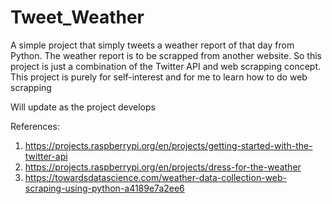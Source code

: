 # Tweet_Weather

A simple project that simply tweets a weather report of that day from Python. The weather report is to be scrapped from another website. So this project is just a combination of the Twitter API and web scrapping concept. This project is purely for self-interest and for me to learn how to do web scrapping

Will update as the project develops


References:

1. https://projects.raspberrypi.org/en/projects/getting-started-with-the-twitter-api
2. https://projects.raspberrypi.org/en/projects/dress-for-the-weather
3. https://towardsdatascience.com/weather-data-collection-web-scraping-using-python-a4189e7a2ee6

